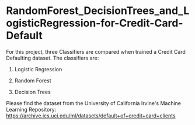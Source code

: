 # RandomForest_DecisionTrees_and_LogisticRegression-for-Credit-Card-Default

For this project, three Classifiers are compared when trained a Credit Card Defaulting dataset. The classifiers are:

1) Logistic Regression

2) Random Forest 

3) Decision Trees

Please find the dataset from the University of California Irvine's Machine Learning Repository: https://archive.ics.uci.edu/ml/datasets/default+of+credit+card+clients
